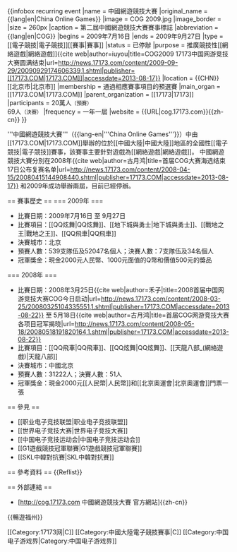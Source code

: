 {{infobox recurring event
|name             = 中國網遊競技大賽
|original_name    = {{lang|en|China Online Games}}
|image            = COG 2009.jpg
|image_border     = 
|size             = 260px
|caption          = 第二屆中國網遊競技大賽賽事標誌
|abbreviation     = {{lang|en|COG}}
|begins           = 2009年7月16日
|ends             = 2009年9月27日
|type             = [[電子競技|電子競技]][[賽事|賽事]]
|status           = 已停辦
|purpose          = 推廣競技性[[網絡遊戲|網絡遊戲]]<ref name=17173news>{{cite web|author=iuyou|title=COG2009 17173中国网游竞技大赛圆满结束|url=http://news.17173.com/content/2009-09-29/20090929174606339,1.shtml|publisher=[[17173.COM|17173.COM]]|accessdate=2013-08-17}}</ref> 
|location         = {{CHN}}[[北京市|北京市]]
|membership       = 通過相應賽事項目的預選賽
|main_organ       = [[17173.COM|17173.COM]]
|parent_organization = [[17173|17173]]
|participants     = 20萬人<small>（預賽）</small><ref name=17173news /> <br />69人<small>（決賽）</small><ref name=17173news /> 
|frequency        = 一年一屆
|website          = {{URL|cog.17173.com}}{{zh-cn}}
}}

'''中國網遊競技大賽'''（{{lang-en|'''China Online Games'''}}）中由[[17173.COM|17173.COM]]舉辦的位於[[中國大陸|中國大陸]]地區的全國性[[電子競技|電子競技]]賽事，該賽事主要針對遊戲為[[網絡遊戲|網絡遊戲]]。<ref name=17173news /> 中國網遊競技大賽分別在2008年<ref>{{cite web|author=古月鸿|title=首届COG大赛海选结束 17日公布复赛名单|url=http://news.17173.com/content/2008-04-15/20080415144908440.shtml|publisher=17173.COM|accessdate=2013-08-17}}</ref> 和2009年成功舉辦兩屆，目前已經停辦。

== 賽事歷史 ==
=== 2009年 ===
* 比賽日期：2009年7月16日 至 9月27日
* 比賽項目：[[QQ炫舞|QQ炫舞]]、[[地下城與勇士|地下城與勇士]]、[[戰地之王|戰地之王]]、[[QQ飛車|QQ飛車]]
* 決賽城市：北京
* 預賽人數：539支隊伍及52047名個人；決賽人數：7支隊伍及34名個人
* 冠軍獎金：現金2000元人民幣、1000元面值的Q幣和價值500元的獎品

=== 2008年 ===
* 比賽日期：2008年3月25日<ref name=cog2008>{{cite web|author=禾子|title=2008首届中国网游竞技大赛COG今日启动|url=http://news.17173.com/content/2008-03-25/20080325104335551,1.shtml|publisher=17173.COM|accessdate=2013-08-22}}</ref>  至 5月18日<ref>{{cite web|author=古月鸿|title=首届COG网游竞技大赛 各项目冠军揭晓|url=http://news.17173.com/content/2008-05-18/20080518191820164,1.shtml|publisher=17173.COM|accessdate=2013-08-22}}</ref> 
* 比賽項目：[[QQ飛車|QQ飛車]]、[[QQ炫舞|QQ炫舞]]、[[天龍八部_(網絡遊戲)|天龍八部]]<ref name=cog2008 />
* 決賽城市：中國北京
* 預賽人數：31222人；決賽人數：51人
* 冠軍獎金：現金2000元[[人民幣|人民幣]]和[[北京奧運會|北京奧運會]]門票一張

== 參見 ==
* [[职业电子竞技联盟|职业电子竞技联盟]]
* [[世界电子竞技大赛|世界电子竞技大赛]]
* [[中国电子竞技运动会|中国电子竞技运动会]]
* [[G1遊戲競技冠軍聯賽|G1遊戲競技冠軍聯賽]]
* [[SKL中韓對抗賽|SKL中韓對抗賽]]

== 參考資料 ==
{{Reflist}}

== 外部連結 ==
* [http://cog.17173.com 中國網遊競技大賽 官方網站]{{zh-cn}}

{{暢遊福州}}

[[Category:17173网|C]]
[[Category:中國大陸電子競技賽事|C]]
[[Category:中国电子游戏界|Category:中国电子游戏界]]
